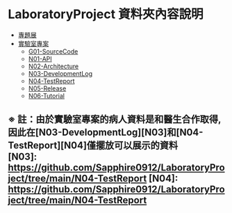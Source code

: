 # LaboratoryProject 資料夾內容說明
* [專題展](#independent_study)  
* [實驗室專案](#lab_project)
    * [G01-SourceCode](#source_code)
    * [N01-API](#api)
    * [N02-Architecture](#architecture)
    * [N03-DevelopmentLog](#develop_log)
    * [N04-TestReport](#test_report)
    * [N05-Release](#release)
    * [N06-Tutorial](#tutorial)

※ 註：由於實驗室專案的病人資料是和醫生合作取得, 因此在[N03-DevelopmentLog][N03]和[N04-TestReport][N04]僅擺放可以展示的資料  
[N03]: https://github.com/Sapphire0912/LaboratoryProject/tree/main/N04-TestReport
[N04]: https://github.com/Sapphire0912/LaboratoryProject/tree/main/N04-TestReport
-------------------------------------


